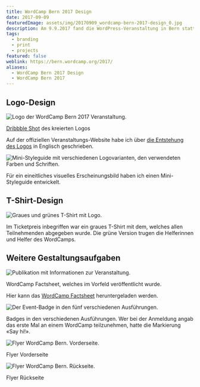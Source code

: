 ```yaml
---
title: WordCamp Bern 2017 Design
date: 2017-09-09
featuredImage: assets/img/20170909_wordcamp-bern-2017-design_0.jpg
description: Am 9.9.2017 fand die WordPress-Veranstaltung in Bern statt. Diese Veranstaltungen nennen sich WordCamp und finden weltweit mit der Open Source Community statt. Ich war im Organisationsteam mit dabei und durfte die Gestaltung von Logo, T-Shirts, Batches und Weiterem übernehmen.
tags:
  - branding
  - print
  - projects
featured: false
weblink: https://bern.wordcamp.org/2017/
aliases:
  - WordCamp Bern 2017 Design
  - WordCamp Bern 2017
---
```

## Logo-Design

![Logo der WordCamp Bern 2017 Veranstaltung.](assets/img/20170909_wordcamp-bern-2017-design_1.jpg)

[Dribbble Shot](https://dribbble.com/shots/4264624-WordCamp-Bern-2017) des kreierten Logos

Auf der offiziellen Veranstaltungs-Website habe ich über [die Entstehung des Logos](https://2017.bern.wordcamp.org/2017/06/the-story-of-the-wordcamp-bern-logo/) in Englisch geschrieben.

![Mini-Styleguide mit verschiedenen Logovarianten, den verwendeten Farben und Schriften.](assets/img/20170909_wordcamp-bern-2017-design_2.jpg)

Für ein eineitliches visuelles Erscheinungsbild haben ich einen Mini-Styleguide entwickelt.

## T-Shirt-Design

![Graues und grünes T-Shirt mit Logo.](assets/img/20170909_wordcamp-bern-2017-design_3.jpg)

Im Ticketpreis inbegriffen war ein graues T-Shirt mit dem, welches allen Teilnehmenden abgegeben wurde. Die grüne Version trugen die Helferinnen und Helfer des WordCamps.

## Weitere Gestaltungsaufgaben

![Publikation mit Informationen zur Veranstaltung.](assets/img/20170909_wordcamp-bern-2017-design_4.jpg)

WordCamp Factsheet, welches im Vorfeld veröffentlicht wurde.

Hier kann das [WordCamp Factsheet](https://2017.bern.wordcamp.org/files/2017/04/factsheet_wcbern.pdf) heruntergeladen werden.

![Der Event-Badge in den fünf verschiedenen Ausführungen.](assets/img/20170909_wordcamp-bern-2017-design_5.png)

Badges in den verschiedenen Ausführungen. Wer bei der Anmeldung angab das erste Mal an einem WordCamp teilzunehmen, hatte die Markierung «Say hi!».

![Flyer WordCamp Bern. Vorderseite.](assets/img/20170909_wordcamp-bern-2017-design_6.jpg)

Flyer Vorderseite

![Flyer WordCamp Bern. Rückseite.](assets/img/20170909_wordcamp-bern-2017-design_7.jpg)

Flyer Rückseite
